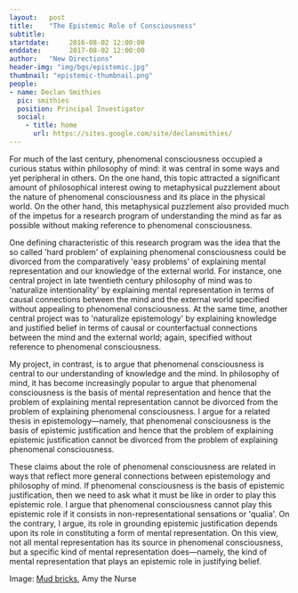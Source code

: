 ```yaml
---
layout:   post
title:    "The Epistemic Role of Consciousness"
subtitle:  
startdate:     2016-08-02 12:00:00
enddate:       2017-08-02 12:00:00
author:   "New Directions"
header-img: "img/bgs/epistemic.jpg"
thumbnail: "epistemic-thumbnail.png"
people:
- name: Declan Smithies
  pic: smithies
  position: Principal Investigator
  social:
    - title: home
      url: https://sites.google.com/site/declansmithies/
---
```


For much of the last century, phenomenal consciousness occupied a curious status within philosophy of mind: it was central in some ways and yet peripheral in others. On the one hand, this topic attracted a significant amount of philosophical interest owing to metaphysical puzzlement about the nature of phenomenal consciousness and its place in the physical world. On the other hand, this metaphysical puzzlement also provided much of the impetus for a research program of understanding the mind as far as possible without making reference to phenomenal consciousness.

One defining characteristic of this research program was the idea that the so called 'hard problem' of explaining phenomenal consciousness could be divorced from the comparatively 'easy problems' of explaining mental representation and our knowledge of the external world. For instance, one central project in late twentieth century philosophy of mind was to 'naturalize intentionality' by explaining mental representation in terms of causal connections between the mind and the external world specified without appealing to phenomenal consciousness. At the same time, another central project was to 'naturalize epistemology' by explaining knowledge and justified belief in terms of causal or counterfactual connections between the mind and the external world; again, specified without reference to phenomenal consciousness.

My project, in contrast, is to argue that phenomenal consciousness is central to our understanding of knowledge and the mind. In philosophy of mind, it has become increasingly popular to argue that phenomenal consciousness is the basis of mental representation and hence that the problem of explaining mental representation cannot be divorced from the problem of explaining phenomenal consciousness. I argue for a related thesis in epistemology—namely, that phenomenal consciousness is the basis of epistemic justification and hence that the problem of explaining epistemic justification cannot be divorced from the problem of explaining phenomenal consciousness.

These claims about the role of phenomenal consciousness are related in ways that reflect more general connections between epistemology and philosophy of mind. If phenomenal consciousness is the basis of epistemic justification, then we need to ask what it must be like in order to play this epistemic role. I argue that phenomenal consciousness cannot play this epistemic role if it consists in non-representational sensations or 'qualia'. On the contrary, I argue, its role in grounding epistemic justification depends upon its role in constituting a form of mental representation. On this view, not all mental representation has its source in phenomenal consciousness, but a specific kind of mental representation does—namely, the kind of mental representation that plays an epistemic role in justifying belief.

<span class="caption text-muted">Image: 
<a href="https://www.flickr.com/photos/amyashcraft/13878831344/in/photolist-n9qD2A-j38W9Y-n9qv2N-7cXGL1-7SH4Rj-cREXXf-7SDG3z-cREY93-cREXFj-9ivK8B-oxfbyQ-9ivZii-cBNqfo-9iw3QZ-9iw2sk-9X56An-8NJa8i-cSiduo-cSi8ZN-cSi6Aj-cSi7DE-cSieK3-cSiaNy-cSiepL-cSi4z9-cSicFd-cSi5H1-cSi9YY-cSie27-cSic2W-dwmFb4-dwmFix-dwsdo1-TigxB-ydMXLL-cYRxZh-9izSaA-9iwbGc-9ivYMP-9oLzgr-6dCyPW-8xxtPy-nvtjFX-nvbuLB-ndYRWu-ndYQQb-TiefM-tGYG3Z-8xus24-5Ff79w" target="_blank">Mud bricks</a>, 
Amy the Nurse</span>
